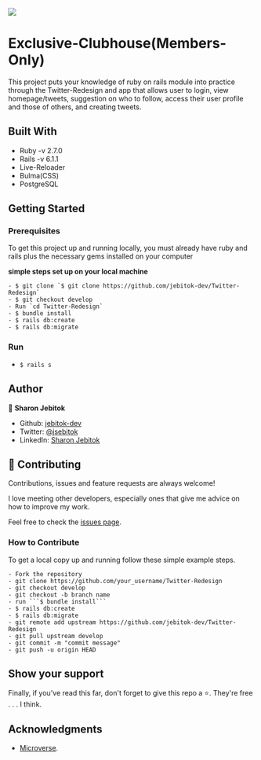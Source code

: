 ![](https://img.shields.io/badge/Microverse-blueviolet)

# Exclusive-Clubhouse(Members-Only)

<!-- ![screenshot](./app/assets/images/clubhse1.png) -->

This project puts your knowledge of ruby on rails module into practice through the Twitter-Redesign and app that allows user to login, view homepage/tweets, suggestion on who to follow, access their user profile and those of others, and creating tweets.

## Built With

- Ruby -v 2.7.0
- Rails -v 6.1.1
- Live-Reloader
- Bulma(CSS)
- PostgreSQL

## Getting Started

### Prerequisites

To get this project up and running locally, you must already have ruby and rails plus the necessary gems installed on your computer

**simple steps set up on your local machine**

```
- $ git clone `$ git clone https://github.com/jebitok-dev/Twitter-Redesign`
- $ git checkout develop
- Run `cd Twitter-Redesign`
- $ bundle install
- $ rails db:create
- $ rails db:migrate
```

### Run

- `$ rails s `

## Author

👤 **Sharon Jebitok**

- Github: [jebitok-dev](https://github.com/jebitok-dev)
- Twitter: [@jsebitok](https://twitter.com/jsebitok)
- LinkedIn: [Sharon Jebitok](https://www.linkedin.com/in/sharon-jebitok/)

## 🤝 Contributing

Contributions, issues and feature requests are always welcome!

I love meeting other developers, especially ones that give me advice on how to improve my work.

Feel free to check the [issues page](https://github.com/jebitok-dev/Twitter-Redesign/issues).

### How to Contribute

To get a local copy up and running follow these simple example steps.

````
- Fork the repository
- git clone https://github.com/your_username/Twitter-Redesign
- git checkout develop
- git checkout -b branch name
- run ```$ bundle install```
- $ rails db:create
- $ rails db:migrate
- git remote add upstream https://github.com/jebitok-dev/Twitter-Redesign
- git pull upstream develop
- git commit -m "commit message"
- git push -u origin HEAD
````

## Show your support

Finally, if you've read this far, don't forget to give this repo a ⭐️. They're free . . . I think.

## Acknowledgments

- [Microverse](https://microverse.org).

<!-- ## 📝 License -->
